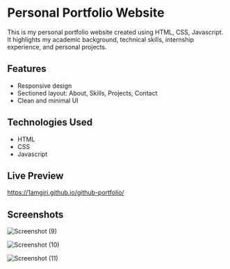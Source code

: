 # Personal Portfolio Website

This is my personal portfolio website created using HTML, CSS, Javascript. It highlights my academic background, technical skills, internship experience, and personal projects.

## Features
- Responsive design
- Sectioned layout: About, Skills, Projects, Contact
- Clean and minimal UI

## Technologies Used
- HTML
- CSS
- Javascript

## Live Preview
https://1amgiri.github.io/github-portfolio/



## Screenshots
![Screenshot (9)](https://github.com/user-attachments/assets/64d74c98-2d22-436d-8c3f-d6e26350af97)

![Screenshot (10)](https://github.com/user-attachments/assets/d2dbc77c-682f-46d0-b257-4b95821a76ed)


![Screenshot (11)](https://github.com/user-attachments/assets/e3035f9d-d32f-43f3-adaa-9a71229041ca)

